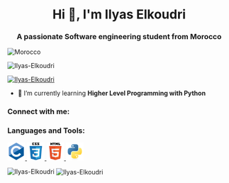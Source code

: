 <h1 align="center">Hi 👋, I'm Ilyas Elkoudri</h1>
<h3 align="center">A passionate Software engineering student from Morocco</h3> <img src="https://raw.githubusercontent.com/lipis/flag-icons/main/icons/ma/ma.svg" alt="Morocco" width="40" height="40"/>



<p align="left"> <img src="https://komarev.com/ghpvc/?username=Ilyas-Elkoudri&label=Profile%20views&color=0e75b6&style=flat" alt="Ilyas-Elkoudri" /> </p>

<p align="left"> <a href="https://github.com/ryo-ma/github-profile-trophy"><img src="https://github-profile-trophy.vercel.app/?username=Ilyas-Elkoudri" alt="Ilyas-Elkoudri" /></a> </p>

- 🌱 I’m currently learning **Higher Level Programming with Python**

<h3 align="left">Connect with me:</h3>
<p align="left">
</p>

<h3 align="left">Languages and Tools:</h3>
<p align="left"> 
<a href="https://www.cprogramming.com/" target="_blank" rel="noreferrer"> <img src="https://raw.githubusercontent.com/devicons/devicon/master/icons/c/c-original.svg" alt="c" width="40" height="40"/> </a> 
<a href="https://www.w3schools.com/css/" target="_blank" rel="noreferrer"> <img src="https://raw.githubusercontent.com/devicons/devicon/master/icons/css3/css3-original-wordmark.svg" alt="css3" width="40" height="40"/> </a> 
<a href="https://www.w3.org/html/" target="_blank" rel="noreferrer"> <img src="https://raw.githubusercontent.com/devicons/devicon/master/icons/html5/html5-original-wordmark.svg" alt="html5" width="40" height="40"/> </a> 
<a href="https://www.python.org" target="_blank" rel="noreferrer"> <img src="https://raw.githubusercontent.com/devicons/devicon/master/icons/python/python-original.svg" alt="python" width="40" height="40"/> </a> 
</p>

<p><img align="left" src="https://github-readme-stats.vercel.app/api/top-langs?username=Ilyas-Elkoudri&show_icons=true&locale=en&layout=compact" alt="Ilyas-Elkoudri" /></p>

<p> <img align="center" src="https://github-readme-stats.vercel.app/api?username=Ilyas-Elkoudri&show_icons=true&locale=en" alt="Ilyas-Elkoudri" /></p>
